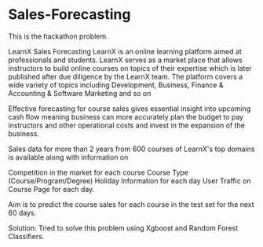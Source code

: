 # Sales-Forecasting
This is the hackathon problem.

LearnX Sales Forecasting LearnX is an online learning platform aimed at professionals and students. LearnX serves as a market place that allows instructors to build online courses on topics of their expertise which is later published after due diligence by the LearnX team. The platform covers a wide variety of topics including Development, Business, Finance & Accounting & Software Marketing and so on

Effective forecasting for course sales gives essential insight into upcoming cash flow meaning business can more accurately plan the budget to pay instructors and other operational costs and invest in the expansion of the business.

Sales data for more than 2 years from 600 courses of LearnX's top domains is available along with information on

Competition in the market for each course Course Type (Course/Program/Degree) Holiday Information for each day User Traffic on Course Page for each day.

Aim is to predict the course sales for each course in the test set for the next 60 days.

Solution: Tried to solve this problem using Xgboost and Random Forest Classifiers.

